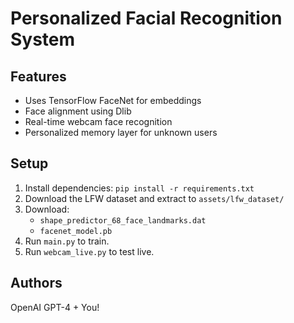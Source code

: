 # Personalized Facial Recognition System

## Features
- Uses TensorFlow FaceNet for embeddings
- Face alignment using Dlib
- Real-time webcam face recognition
- Personalized memory layer for unknown users

## Setup
1. Install dependencies: `pip install -r requirements.txt`
2. Download the LFW dataset and extract to `assets/lfw_dataset/`
3. Download:
   - `shape_predictor_68_face_landmarks.dat`
   - `facenet_model.pb`
4. Run `main.py` to train.
5. Run `webcam_live.py` to test live.

## Authors
OpenAI GPT-4 + You!
